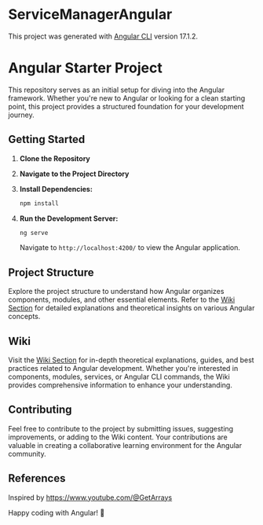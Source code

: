 # ServiceManagerAngular

This project was generated with [Angular CLI](https://github.com/angular/angular-cli) version 17.1.2.

# Angular Starter Project

This repository serves as an initial setup for diving into the Angular framework. Whether you're new to Angular or looking for a clean starting point, this project provides a structured foundation for your development journey.

## Getting Started

1. **Clone the Repository**

2. **Navigate to the Project Directory**

3. **Install Dependencies:**
   ```bash
   npm install
   ```

4. **Run the Development Server:**
   ```bash
   ng serve
   ```

   Navigate to `http://localhost:4200/` to view the Angular application.

## Project Structure

Explore the project structure to understand how Angular organizes components, modules, and other essential elements. Refer to the [Wiki Section](../../wiki) for detailed explanations and theoretical insights on various Angular concepts.

## Wiki

Visit the [Wiki Section](../../wiki) for in-depth theoretical explanations, guides, and best practices related to Angular development. Whether you're interested in components, modules, services, or Angular CLI commands, the Wiki provides comprehensive information to enhance your understanding.

## Contributing

Feel free to contribute to the project by submitting issues, suggesting improvements, or adding to the Wiki content. Your contributions are valuable in creating a collaborative learning environment for the Angular community.

## References
Inspired by https://www.youtube.com/@GetArrays

Happy coding with Angular! 🚀
